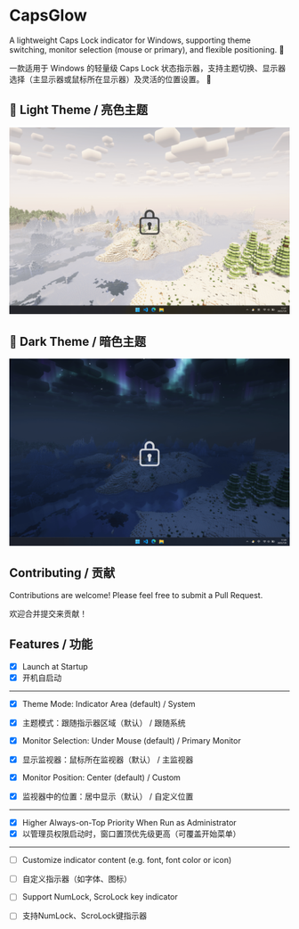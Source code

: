 # CapsGlow
 
A lightweight Caps Lock indicator for Windows, supporting theme switching, monitor selection (mouse or primary), and flexible positioning. 🦆

一款适用于 Windows 的轻量级 Caps Lock 状态指示器，支持主题切换、显示器选择（主显示器或鼠标所在显示器）及灵活的位置设置。 🦆

## 🎨 Light Theme / 亮色主题
![image](screenshots/light.png)

## 🌙 Dark Theme / 暗色主题
![image](screenshots/dark.png)

## Contributing / 贡献

Contributions are welcome! Please feel free to submit a Pull Request.

欢迎合并提交来贡献！

## Features / 功能
- [x] Launch at Startup
- [x] 开机自启动

---

- [x] Theme Mode: Indicator Area (default) / System
- [x] 主题模式：跟随指示器区域（默认） / 跟随系统

- [x] Monitor Selection: Under Mouse (default) / Primary Monitor
- [x] 显示监视器：鼠标所在监视器（默认） / 主监视器

- [x] Monitor Position: Center (default) / Custom
- [x] 监视器中的位置：居中显示（默认） / 自定义位置

---

- [x] Higher Always-on-Top Priority When Run as Administrator   
- [x] 以管理员权限启动时，窗口置顶优先级更高（可覆盖开始菜单）

---

- [ ] Customize indicator content (e.g. font, font color or icon)
- [ ] 自定义指示器（如字体、图标）


- [ ] Support NumLock, ScroLock key indicator
- [ ] 支持NumLock、ScroLock键指示器